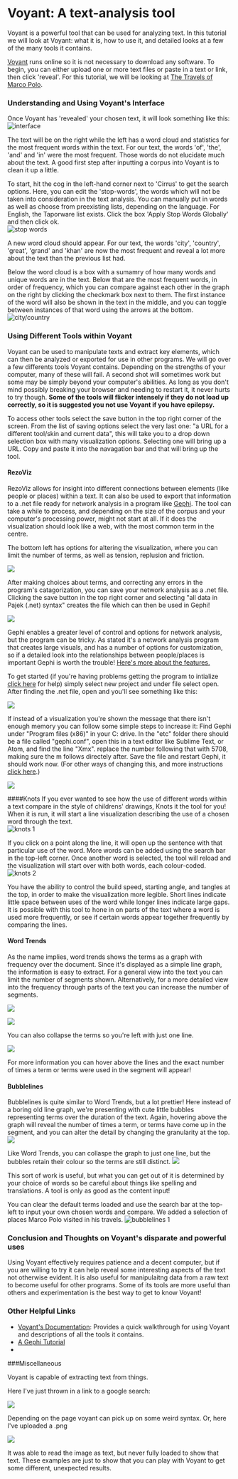 # Voyant: A text-analysis tool

Voyant is a powerful tool that can be used for analyzing text.  In this tutorial we will look at Voyant: what it is, how to use it, and detailed looks at a few of the many tools it contains.

[Voyant](http://voyant-tools.org) runs online so it is not necessary to download any software.  To begin, you can either upload one or more text files or paste in a text or link, then click 'reveal'.  For this tutorial, we will be looking at [The Travels of Marco Polo](https://archive.org/stream/marcopolo00polouoft/marcopolo00polouoft_djvu.txt).

### Understanding and Using Voyant's Interface
Once Voyant has 'revealed' your chosen text, it will look something like this:
![interface](http://i1191.photobucket.com/albums/z467/risssssy/Screen%20Shot%202016-01-19%20at%207.19.55%20PM.png)

The text will be on the right while the left has a word cloud and statistics for the most frequent words within the text.  For our text, the words 'of', 'the', 'and' and 'in' were the most frequent.  Those words do not elucidate much about the text.  A good first step after inputting a corpus into Voyant is to clean it up a little.

To start, hit the cog in the left-hand corner next to 'Cirrus' to get the search options.  Here, you can edit the 'stop-words', the words which will not be taken into consideration in the text analysis.  You can manually put in words as well as choose from preexisting lists, depending on the language.  For English, the Taporware list exists.  Click the box 'Apply Stop Words Globally' and then click ok.  
![stop words](http://i1191.photobucket.com/albums/z467/risssssy/Screen%20Shot%202016-01-19%20at%207.34.38%20PM.png)

A new word cloud should appear.  For our text, the words 'city', 'country', 'great', 'grand' and 'khan' are now the most frequent and reveal a lot more about the text than the previous list had.

Below the word cloud is a box with a sumamry of how many words and unique words are in the text.  Below that are the most frequent words, in order of frequency, which you can compare against each other in the graph on the right by clicking the checkmark box next to them.  The first instance of the word will also be shown in the text in the middle, and you can toggle between instances of that word using the arrows at the bottom.
![city/country](http://i1191.photobucket.com/albums/z467/risssssy/Screen%20Shot%202016-01-26%20at%207.06.06%20AM.png)

### Using Different Tools within Voyant
Voyant can be used to manipulate texts and extract key elements, which can then be analyzed or exported for use in other programs.  We will go over a few differents tools Voyant contains.  Depending on the strengths of your computer, many of these will fail.  A second shot will sometimes work but some may be simply beyond your computer's abilities.  As long as you don't mind possibly breaking your browser and needing to restart it, it never hurts to try though. **Some of the tools will flicker intensely if they do not load up correctly, so it is suggested you not use Voyant if you have epilepsy.**   

To access other tools select the save button in the top right corner of the screen. From the list of saving options select the very last one: "a URL for a different tool/skin and current data", this will take you to a drop down selection box with many visualization options. Selecting one will bring up a URL. Copy and paste it into the navagation bar and that will bring up the tool. 

#### RezoViz

RezoViz allows for insight into different connections between elements (like people or places) within a text.  It can also be used to export that information to a .net file ready for network analysis in a program like [Gephi](https://gephi.org).  The tool can take a while to process, and depending on the size of the corpus and your computer's processing power, might not start at all. If it does the visualization should look like a web, with the most common term in the centre. 

The bottom left has options for altering the visualization, where you can limit the number of terms, as well as tension, replusion and friction. 


![](http://i17.photobucket.com/albums/b99/Dragon_Tamer13/options.jpg)

After making choices about terms, and correcting any errors in the program's catagorization, you can save your network analysis as a .net file. Clicking the save button in the top right corner and selecting "all data in Pajek (.net) syntax" creates the file which can then be used in Gephi!

![](http://i17.photobucket.com/albums/b99/Dragon_Tamer13/fornetfile.jpg)

Gephi enables a greater level of control and options for network analysis, but the program can be tricky. As stated it's a network analysis program that creates large visuals, and has a number of options for customization, so if a detailed look into the relationships between people/places is important Gephi is worth the trouble! [Here's more about the features.](https://gephi.org/features/)


To get started (if you're having problems getting the program to intialize [click here](https://forum.gephi.org/viewtopic.php?t=3309) for help) simply select new project and under file select open. After finding the .net file, open and you'll see something like this:

![](http://i17.photobucket.com/albums/b99/Dragon_Tamer13/gephi.jpg)

If instead of a visualization you're shown the message that there isn't enough memory you can follow some simple steps to increase it:
Find Gephi under "Program files (x86)" in your C: drive. In the "etc" folder there should be a file called "gephi.conf", open this in a text editor like Sublime Text, or Atom, and find the line "Xmx". replace the number following that with 5708, making sure the m follows directely after. Save the file and restart Gephi, it should work now. (For other ways of changing this, and more instructions [click here](https://gephi.org/users/install/#memory).)

![](http://i17.photobucket.com/albums/b99/Dragon_Tamer13/editingin.jpg)

####Knots
If you ever wanted to see how the use of different words within a text compare in the style of childrens' drawings, Knots it the tool for you!  When it is run, it will start a line visualization describing the use of a chosen word through the text.  
![knots 1](http://i1191.photobucket.com/albums/z467/risssssy/Screen%20Shot%202016-01-24%20at%207.53.02%20PM.png)

If you click on a point along the line, it will open up the sentence with that particular use of the word.  More words can be added using the search bar in the top-left corner.  Once another word is selected, the tool will reload and the visualization will start over with both words, each colour-coded.
![knots 2](http://i1191.photobucket.com/albums/z467/risssssy/Screen%20Shot%202016-01-24%20at%208.07.26%20PM.png)

You have the ability to control the build speed, starting angle, and tangles at the top, in order to make the visualization more legible.  Short lines indicate little space between uses of the word while longer lines indicate large gaps.  It is possible with this tool to hone in on parts of the text where a word is used more frequently, or see if certain words appear together frequently by comparing the lines.  

#### Word Trends

As the name implies, word trends shows the terms as a graph with frequency over the document. Since it's displayed as a simple line graph, the information is easy to extract. For a general view into the text you can limit the number of segments shown. Alternatively, for a more detailed view into the frequency through parts of the text you can increase the number of segments. 

![](http://i17.photobucket.com/albums/b99/Dragon_Tamer13/w2w.jpg)

![](http://i17.photobucket.com/albums/b99/Dragon_Tamer13/thjegrave.jpg)

You can also collapse the terms so you're left with just one line.

![](http://i17.photobucket.com/albums/b99/Dragon_Tamer13/rrrr.jpg)

For more information you can hover above the lines and the exact number of times a term or terms were used in the segment will appear!


#### Bubblelines

Bubblelines is quite similar to Word Trends, but a lot prettier! Here instead of a boring old line graph, we're presenting with cute little bubbles representing terms over the duration of the text. Again, hovering above the graph will reveal the number of times a term, or terms have come up in the segment, and you can alter the detail by changing the granularity at the top.
![](http://i17.photobucket.com/albums/b99/Dragon_Tamer13/rretrer.jpg)

Like Word Trends, you can collaspe the graph to just one line, but the bubbles retain their colour so the terms are still distinct. 
![](http://i17.photobucket.com/albums/b99/Dragon_Tamer13/rrere.jpg)

This sort of work is useful, but what you can get out of it is determined by your choice of words so be careful about things like spelling and translations.  A tool is only as good as the content input!

You can clear the default terms loaded and use the search bar at the top-left to input your own chosen words and compare.  We added a selection of places Marco Polo visited in his travels.
![bubblelines 1](http://i17.photobucket.com/albums/b99/Dragon_Tamer13/12632918_1133594893340147_1679230308_o.jpg)

### Conclusion and Thoughts on Voyant's disparate and powerful uses
Using Voyant effectively requires patience and a decent computer, but if you are willing to try it can help reveal some interesting aspects of the text not otherwise evident.  It is also useful for manipulaitng data from a raw text to become useful for other programs.  Some of its tools are more useful than others and experimentation is the best way to get to know Voyant!


### Other Helpful Links

+ [Voyant's Documentation](http://docs.voyant-tools.org/): Provides a quick walkthrough for using Voyant and descriptions of all the tools it contains.
+ [A Gephi Tutorial](http://electricarchaeology.ca/2013/10/29/getting-historical-network-data-into-gephi/)
+ 
###Miscellaneous

Voyant is capable of extracting text from things. 

Here I've just thrown in a link to a google search:

![](http://i17.photobucket.com/albums/b99/Dragon_Tamer13/popo.jpg)

Depending on the page voyant can pick up on some weird syntax. Or, here I've uploaded a .png

![](http://i17.photobucket.com/albums/b99/Dragon_Tamer13/png.jpg)

It was able to read the image as text, but never fully loaded to show that text. These examples are just to show that you can play with Voyant to get some different, unexpected results. 
